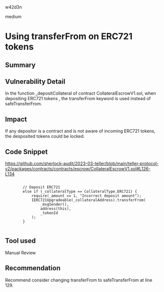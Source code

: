 w42d3n

medium

# Using transferFrom on ERC721 tokens

## Summary

## Vulnerability Detail

In the function _depositCollateral of contract CollateralEscrowV1.sol, when depositing ERC721 tokens , the transferFrom keyword is used instead of safeTransferFrom. 



## Impact


If any depositor is a contract and is not aware of incoming ERC721 tokens, the desposited tokens could be locked.



## Code Snippet


https://github.com/sherlock-audit/2023-03-teller/blob/main/teller-protocol-v2/packages/contracts/contracts/escrow/CollateralEscrowV1.sol#L126-L134


```solidity

        // Deposit ERC721
        else if (_collateralType == CollateralType.ERC721) {
            require(_amount == 1, "Incorrect deposit amount");
            IERC721Upgradeable(_collateralAddress).transferFrom(
                _msgSender(),
                address(this),
                _tokenId
            );
        }
        
```

## Tool used

Manual Review

## Recommendation


Recommend consider changing transferFrom to safeTransferFrom at line 129. 


